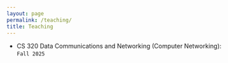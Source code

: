 ```yaml
---
layout: page
permalink: /teaching/
title: Teaching
---
```


* <span class="badge align-middle" style="min-width:75px;background-color:var(--global-theme-color)">CS 320</span> Data Communications and Networking (Computer Networking): `Fall 2025`

